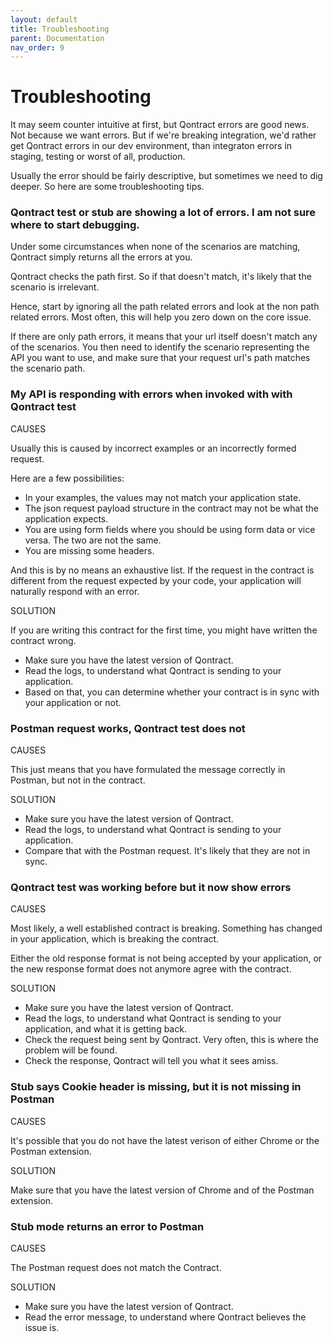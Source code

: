 ```yaml
---
layout: default
title: Troubleshooting
parent: Documentation
nav_order: 9
---
```

Troubleshooting
===============

It may seem counter intuitive at first, but Qontract errors are good news. Not because we want errors. But if we're breaking integration, we'd rather get Qontract errors in our dev environment, than integraton errors in staging, testing or worst of all, production.

Usually the error should be fairly descriptive, but sometimes we need to dig deeper. So here are some troubleshooting tips.

### Qontract test or stub are showing a lot of errors. I am not sure where to start debugging.

Under some circumstances when none of the scenarios are matching, Qontract simply returns all the errors at you.

Qontract checks the path first. So if that doesn't match, it's likely that the scenario is irrelevant.

Hence, start by ignoring all the path related errors and look at the non path related errors. Most often, this will help you zero down on the core issue.

If there are only path errors, it means that your url itself doesn't match any of the scenarios. You then need to identify the scenario representing the API you want to use, and make sure that your request url's path matches the scenario path.

### My API is responding with errors when invoked with with Qontract test

CAUSES

Usually this is caused by incorrect examples or an incorrectly formed request.

Here are a few possibilities:
- In your examples, the values may not match your application state.
- The json request payload structure in the contract may not be what the application expects.
- You are using form fields where you should be using form data or vice versa. The two are not the same.
- You are missing some headers.

And this is by no means an exhaustive list. If the request in the contract is different from the request expected by your code, your application will naturally respond with an error.

SOLUTION

If you are writing this contract for the first time, you might have written the contract wrong.

- Make sure you have the latest version of Qontract.
- Read the logs, to understand what Qontract is sending to your application.
- Based on that, you can determine whether your contract is in sync with your application or not.

### Postman request works, Qontract test does not

CAUSES

This just means that you have formulated the message correctly in Postman, but not in the contract.

SOLUTION

- Make sure you have the latest version of Qontract.
- Read the logs, to understand what Qontract is sending to your application.
- Compare that with the Postman request. It's likely that they are not in sync.

### Qontract test was working before but it now show errors

CAUSES

Most likely, a well established contract is breaking. Something has changed in your application, which is breaking the contract.

Either the old response format is not being accepted by your application, or the new response format does not anymore agree with the contract.

SOLUTION

- Make sure you have the latest version of Qontract.
- Read the logs, to understand what Qontract is sending to your application, and what it is getting back.
- Check the request being sent by Qontract. Very often, this is where the problem will be found.
- Check the response, Qontract will tell you what it sees amiss.

### Stub says Cookie header is missing, but it is not missing in Postman

CAUSES

It's possible that you do not have the latest verison of either Chrome or the Postman extension.

SOLUTION

Make sure that you have the latest version of Chrome and of the Postman extension.

### Stub mode returns an error to Postman

CAUSES

The Postman request does not match the Contract.

SOLUTION

- Make sure you have the latest version of Qontract.
- Read the error message, to understand where Qontract believes the issue is.
